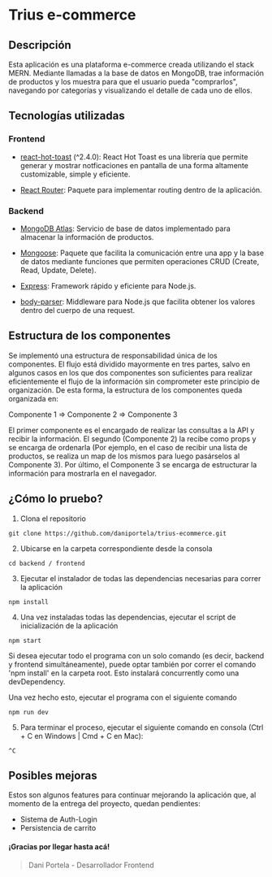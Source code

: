 # Trius e-commerce

## Descripción
Esta aplicación es una plataforma e-commerce creada utilizando el stack MERN. Mediante llamadas a la base de datos en MongoDB, trae información de productos y los muestra para que el usuario pueda "comprarlos", navegando por categorías y visualizando el detalle de cada uno de ellos.

## Tecnologías utilizadas

### Frontend

* [react-hot-toast](https://react-hot-toast.com/) (^2.4.0): React Hot Toast es una librería que permite generar y mostrar notficaciones en pantalla de una forma altamente customizable, simple y eficiente.

* [React Router](https://www.npmjs.com/package/react-router): Paquete para implementar routing dentro de la aplicación.

### Backend

* [MongoDB Atlas](https://www.mongodb.com/atlas/database): Servicio de base de datos implementado para almacenar la información de productos.

* [Mongoose](https://www.npmjs.com/package//mongoose): Paquete que facilita la comunicación entre una app y la base de datos mediante funciones que permiten operaciones CRUD (Create, Read, Update, Delete).

* [Express](https://www.npmjs.com/package/express): Framework rápido y eficiente para Node.js.

* [body-parser](https://www.npmjs.com/package/body-parser): Middleware para Node.js que facilita obtener los valores dentro del cuerpo de una request.

## Estructura de los componentes
Se implementó una estructura de responsabilidad única de los componentes. El flujo está dividido mayormente en tres partes, salvo en algunos casos en los que dos componentes son suficientes para realizar eficientemente el flujo de la información sin comprometer este principio de organización. De esta forma, la estructura de los componentes queda organizada en:

Componente 1 => Componente 2 => Componente 3

El primer componente es el encargado de realizar las consultas a la API y recibir la información. El segundo (Componente 2) la recibe como props y se encarga de ordenarla (Por ejemplo, en el caso de recibir una lista de productos, se realiza un map de los mismos para luego pasárselos al Componente 3). Por último, el Componente 3 se encarga de estructurar la información para mostrarla en el navegador.

## ¿Cómo lo pruebo?
1. Clona el repositorio
```
git clone https://github.com/daniportela/trius-ecommerce.git
```
2. Ubicarse en la carpeta correspondiente desde la consola
```
cd backend / frontend
```
3. Ejecutar el instalador de todas las dependencias necesarias para correr la aplicación
```
npm install
```
4. Una vez instaladas todas las dependencias, ejecutar el script de inicialización de la aplicación
```
npm start
```
Si desea ejecutar todo el programa con un solo comando (es decir, backend y frontend simultáneamente), puede optar también por correr el comando 'npm install' en la carpeta root. Esto instalará concurrently como una devDependency.

Una vez hecho esto, ejecutar el programa con el siguiente comando
```
npm run dev
```
5. Para terminar el proceso, ejecutar el siguiente comando en consola (Ctrl + C en Windows | Cmd + C en Mac):
```
^C
```

## Posibles mejoras

Estos son algunos features para continuar mejorando la aplicación que, al momento de la entrega del proyecto, quedan pendientes:

* Sistema de Auth-Login
* Persistencia de carrito

#### ¡Gracias por llegar hasta acá!

> Dani Portela - Desarrollador Frontend
